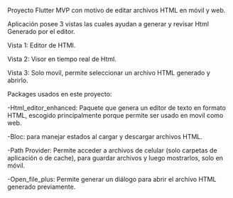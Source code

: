 Proyecto Flutter MVP con motivo de editar archivos HTML en móvil y web.

Aplicación posee 3 vistas las cuales ayudan a generar y revisar Html Generado por el editor.

Vista 1: Editor de HTMl.

Vista 2: Visor en tiempo real de Html.

Vista 3: Solo movil, permite seleccionar un archivo HTML generado y abrirlo.

Packages usados en este proyecto:

-Html_editor_enhanced: Paquete que genera un editor de texto en formato HTML, escogido principalmente porque permite ser usado en movil como web.

-Bloc: para manejar estados al cargar y descargar archivos HTML.

-Path Provider: Permite acceder a archivos de celular (solo carpetas de aplicación o de cache), para guardar archivos y luego mostrarlos, solo en móvil.

-Open_file_plus: Permite generar un diálogo para abrir el archivo HTML generado previamente.
